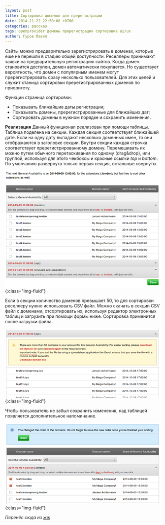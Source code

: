 ```yaml
---
layout: post
title: Сортировка доменов для пререгистрации
date: 2014-11-22 22:50:00 +0700
categories: рассказ
tags: openprovider домены пререгистрации сортировка ui/ux
author: Гуров Павел
---
```


Сайты можно предварительно зарегистрировать в доменах, которые еще не перешли в стадию общей доступности. Реселлеры принимают заявки на предварительную регистрацию сайтов. Когда домен становится доступен, домен автоматически покупается. Но существует вероятность, что домен с популярным именем могут пререгистрировать сразу несколько пользователей. Для этих целей и служит станица сортировки пререгистрированных доменов по приоритету.

Функции страница сортировки:
* Показывать ближайшие даты регистрации;
* Показывать домены, пререгистрированные для ближайших дат;
* Сортировать домены в нужном порядке и сохранить изменения.

**Реализация**
Данный функционал реализован при помощи таблицы. Таблица поделена на секции. Каждая секция соответствует ближайшей дате. Если на одну дату выпадают несколько доменных имен, то они отображаются в заголовке секции. Внутри секции каждая строчка соответствует пререгистрированному домену. Перемешивать их можно путем обычного перетаскивания по одному (drag&drop), или группой, используя для этого чекбоксы и красные ссылки _top_ и _bottom_. По умолчанию развернута только первая секция, остальные свернуты.

![prereg-1](/assets/img/1077_original.png){:class="img-fluid"}

Если в секции количество доменов превышает 50, то для сортировки реселлеру нужно использовать CSV файл. Можно скачать в секции CSV файл с доменами, отсортировать их, используя редактор электронных таблиц и загрузить при помощи формы ниже. Сортировка применится после загрузки файла.

![prereg-2](/assets/img/1718_original.png){:class="img-fluid"}

Чтобы пользователь не забыл сохранить изменения, над таблицей появляется дополнительное напоминание.

![prereg-2](/assets/img/2004_original.png){:class="img-fluid"}

*Перенёс сюда из [жж](https://gurovpavel.livejournal.com/1101.html)*
